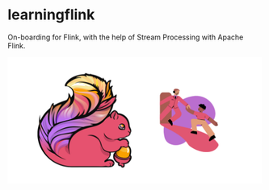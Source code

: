# learningflink

On-boarding for Flink, with the help of Stream Processing with Apache Flink. 

![learningflink header image](learningFlink.png)